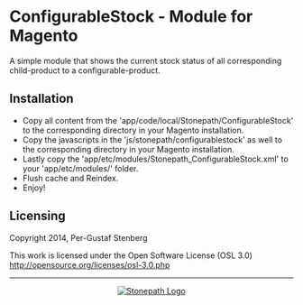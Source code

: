 ConfigurableStock - Module for Magento
==================================
A simple module that shows the current stock status of all corresponding child-product to a configurable-product.

Installation
-----------------------------------------------------
- Copy all content from the 'app/code/local/Stonepath/ConfigurableStock' to the corresponding directory in your Magento installation.
- Copy the javascripts in the 'js/stonepath/configurablestock' as well to the corresponding directory in your Magento installation.
- Lastly copy the 'app/etc/modules/Stonepath_ConfigurableStock.xml' to your 'app/etc/modules/' folder.
- Flush cache and Reindex.
- Enjoy!

Licensing
---------------------------
Copyright 2014, Per-Gustaf Stenberg

This work is licensed under the Open Software License (OSL 3.0)
http://opensource.org/licenses/osl-3.0.php

---------------------------

<p align="center"><a href="http://stonepath.se"><img src="http://stonepath.se/stonepath_logo-small-black.png" alt="Stonepath Logo"/></a></p>




